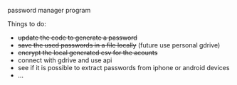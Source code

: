 password manager program 

Things to do: 
* ~~update the code to generate a password~~
* ~~save the used passwords in a file locally~~ (future use personal gdrive)
* ~~encrypt the local generated csv for the acounts~~
* connect with gdrive and use api
* see if it is possible to extract passwords from iphone or android devices 
* ...
